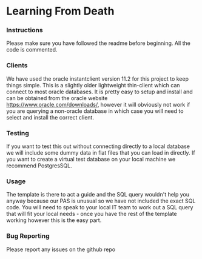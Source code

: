 # Learning From Death

### Instructions

Please make sure you have followed the readme before beginning. All the code is commented.

### Clients

We have used the oracle instantclient version 11.2 for this project to keep things simple. This is a slightly older lightweight thin-client which can connect to most oracle databases. It is pretty easy to setup and install and can be obtained from the oracle website https://www.oracle.com/downloads/, however it will obviously not work if you are querying a non-oracle database in which case you will need to select and install the correct client.

### Testing

If you want to test this out without connecting directly to a local database we will include some dummy data in flat files that you can load in directly. If you want to create a virtual test database on your local machine we recommend PostgresSQL.

### Usage

The template is there to act a guide and the SQL query wouldn't help you anyway because our PAS is unusual so we have not included the exact SQL code. You will need to speak to your local IT team to work out a SQL query that will fit your local needs - once you have the rest of the template working however this is the easy part.

### Bug Reporting 

Please report any issues on the github repo

